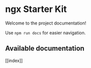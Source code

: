 # ngx Starter Kit

Welcome to the project documentation!

Use `npm run docs` for easier navigation.

## Available documentation

[[index]]
